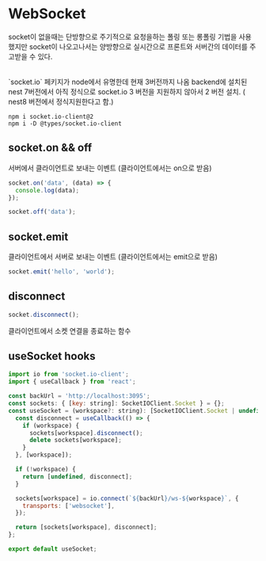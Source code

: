 # WebSocket

socket이 없을때는 단방향으로 주기적으로 요청을하는 폴링 또는 롱폴링 기법을 사용했지만
socket이 나오고나서는 양방향으로 실시간으로 프론트와 서버간의 데이터를 주고받을 수 있다.

<br>
`socket.io` 페키지가 node에서 유명한데 현재 3버전까지 나옴
backend에 설치된 nest 7버전에서 아직 정식으로 socket.io 3 버전을 지원하지 않아서 2 버전 설치. ( nest8 버전에서 정식지원한다고 함.)

```
npm i socket.io-client@2
npm i -D @types/socket.io-client
```

## socket.on && off

서버에서 클라이언트로 보내는 이벤트 (클라이언트에서는 on으로 받음)

```js
socket.on('data', (data) => {
  console.log(data);
});

socket.off('data');
```

## socket.emit

클라이언트에서 서버로 보내는 이벤트 (클라이언트에서는 emit으로 받음)

```js
socket.emit('hello', 'world');
```

## disconnect

```js
socket.disconnect();
```

클라이언트에서 소켓 연결을 종료하는 함수

## useSocket hooks

```js
import io from 'socket.io-client';
import { useCallback } from 'react';

const backUrl = 'http://localhost:3095';
const sockets: { [key: string]: SocketIOClient.Socket } = {};
const useSocket = (workspace?: string): [SocketIOClient.Socket | undefined, () => void] => {
  const disconnect = useCallback(() => {
    if (workspace) {
      sockets[workspace].disconnect();
      delete sockets[workspace];
    }
  }, [workspace]);

  if (!workspace) {
    return [undefined, disconnect];
  }

  sockets[workspace] = io.connect(`${backUrl}/ws-${workspace}`, {
    transports: ['websocket'],
  });

  return [sockets[workspace], disconnect];
};

export default useSocket;
```
